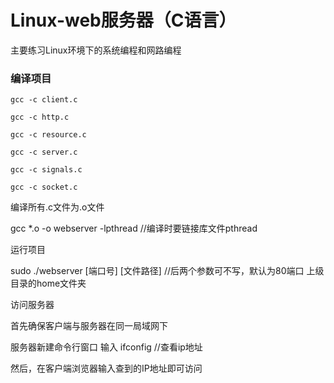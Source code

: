 # Linux-web服务器（C语言）
主要练习Linux环境下的系统编程和网路编程
### 编译项目

`gcc -c client.c`

`gcc -c http.c`

`gcc -c resource.c`

`gcc -c server.c`

`gcc -c signals.c`

`gcc -c socket.c`

编译所有.c文件为.o文件

gcc *.o -o webserver -lpthread			//编译时要链接库文件pthread

运行项目

sudo ./webserver [端口号] [文件路径]		//后两个参数可不写，默认为80端口 上级目录的home文件夹

访问服务器

首先确保客户端与服务器在同一局域网下

服务器新建命令行窗口 输入 ifconfig  //查看ip地址

然后，在客户端浏览器输入查到的IP地址即可访问
